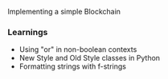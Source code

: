 Implementing a simple Blockchain

### Learnings
- Using "or" in non-boolean contexts
- New Style and Old Style classes in Python
- Formatting strings with f-strings